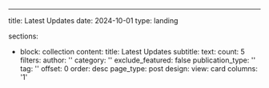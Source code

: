 ---
title: Latest Updates
date: 2024-10-01
type: landing

sections:
  - block: collection
    content:
      title: Latest Updates
      subtitle:
      text:
      count: 5
      filters:
        author: ''
        category: ''
        exclude_featured: false
        publication_type: ''
        tag: ''
      offset: 0
      order: desc
      page_type: post
    design:
      view: card
      columns: '1'